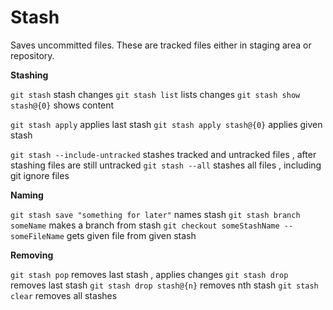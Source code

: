 # Stash

Saves uncommitted files.
These are tracked files either in staging area or repository.

**Stashing**

`git stash` stash changes
`git stash list` lists changes
`git stash show stash@{0}` shows content

`git stash apply` applies last stash
`git stash apply stash@{0}` applies given stash

`git stash --include-untracked` stashes tracked and untracked files , after stashing files are still untracked
`git stash --all` stashes all files , including git ignore files

**Naming**

`git stash save "something for later"` names stash
`git stash branch someName` makes a branch from stash
`git checkout someStashName -- someFileName` gets given file from given stash

**Removing**

`git stash pop` removes last stash , applies changes
`git stash drop` removes last stash
`git stash drop stash@{n}` removes nth stash
`git stash clear` removes all stashes
